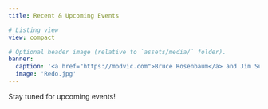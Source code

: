 ```yaml
---
title: Recent & Upcoming Events

# Listing view
view: compact

# Optional header image (relative to `assets/media/` folder).
banner:
  caption: '<a href="https://modvic.com">Bruce Rosenbaum</a> and Jim Su'
  image: 'Redo.jpg'
---
```

Stay tuned for upcoming events!